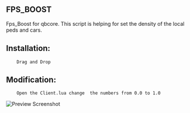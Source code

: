 ## FPS_BOOST
Fps_Boost for qbcore. This script is helping for set the density of the local peds and cars.


## Installation:
```
    Drag and Drop
```

## Modification:
```
    Open the Client.lua change  the numbers from 0.0 to 1.0 
```
![Preview Screenshot](https://imgur.com/ftw7OQZ.jpeg)
